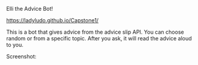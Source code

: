 Elli the Advice Bot!

https://ladyludo.github.io/Capstone1/

This is a bot that gives advice from the advice slip API. You can choose random or from a specific topic. After you ask, it will read the advice aloud to you.

Screenshot:
